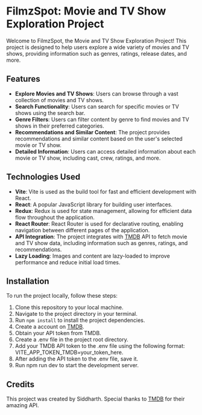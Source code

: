 # FilmzSpot: Movie and TV Show Exploration Project

Welcome to FilmzSpot, the Movie and TV Show Exploration Project! This project is designed to help users explore a wide variety of movies and TV shows, providing information such as genres, ratings, release dates, and more.

## Features

- **Explore Movies and TV Shows**: Users can browse through a vast collection of movies and TV shows.
- **Search Functionality**: Users can search for specific movies or TV shows using the search bar.
- **Genre Filters**: Users can filter content by genre to find movies and TV shows in their preferred categories.
- **Recommendations and Similar Content**: The project provides recommendations and similar content based on the user's selected movie or TV show.
- **Detailed Information**: Users can access detailed information about each movie or TV show, including cast, crew, ratings, and more.

## Technologies Used

- **Vite**: Vite is used as the build tool for fast and efficient development with React.
- **React**: A popular JavaScript library for building user interfaces.
- **Redux**: Redux is used for state management, allowing for efficient data flow throughout the application.
- **React Router**: React Router is used for declarative routing, enabling navigation between different pages of the application.
- **API Integration**: The project integrates with [TMDB](https://developer.themoviedb.org/docs/getting-started) API to fetch movie and TV show data, including information such as genres, ratings, and recommendations.
- **Lazy Loading**: Images and content are lazy-loaded to improve performance and reduce initial load times.

## Installation

To run the project locally, follow these steps:

1. Clone this repository to your local machine.
2. Navigate to the project directory in your terminal.
3. Run `npm install` to install the project dependencies.
4. Create a account on [TMDB](https://developer.themoviedb.org/docs/getting-started).
5. Obtain your API token from TMDB.
6. Create a .env file in the project root directory.
7. Add your TMDB API token to the .env file using the following format: VITE_APP_TOKEN_TMDB=your_token_here.
8. After adding the API token to the .env file, save it.
9. Run npm run dev to start the development server.

## Credits

This project was created by Siddharth. Special thanks to [TMDB]([https://www.themoviedb.org/](https://developer.themoviedb.org/docs/getting-started)) for their amazing API.

